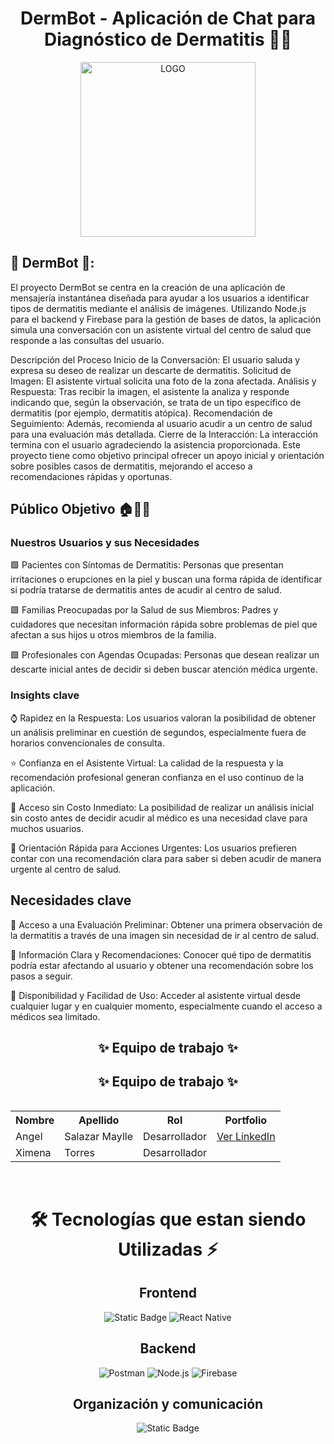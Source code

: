 <h1 align="center"> DermBot - Aplicación de Chat para Diagnóstico de Dermatitis 🤖💬</h1> 
<div align="center"> 
  <img src="https://i.postimg.cc/52qWG8Lw/logo2.png" width="280" alt="LOGO"> 
</div>

## 📱 DermBot 🤖: 
El proyecto DermBot se centra en la creación de una aplicación de mensajería instantánea diseñada para ayudar a los usuarios a identificar tipos de dermatitis mediante el análisis de imágenes. Utilizando Node.js para el backend y Firebase para la gestión de bases de datos, la aplicación simula una conversación con un asistente virtual del centro de salud que responde a las consultas del usuario.

Descripción del Proceso
Inicio de la Conversación: El usuario saluda y expresa su deseo de realizar un descarte de dermatitis.
Solicitud de Imagen: El asistente virtual solicita una foto de la zona afectada.
Análisis y Respuesta: Tras recibir la imagen, el asistente la analiza y responde indicando que, según la observación, se trata de un tipo específico de dermatitis (por ejemplo, dermatitis atópica).
Recomendación de Seguimiento: Además, recomienda al usuario acudir a un centro de salud para una evaluación más detallada.
Cierre de la Interacción: La interacción termina con el usuario agradeciendo la asistencia proporcionada.
Este proyecto tiene como objetivo principal ofrecer un apoyo inicial y orientación sobre posibles casos de dermatitis, mejorando el acceso a recomendaciones rápidas y oportunas.

## Público Objetivo 🏠🏢👫

### Nuestros Usuarios y sus Necesidades

🟩 Pacientes con Síntomas de Dermatitis: Personas que presentan irritaciones o erupciones en la piel y buscan una forma rápida de identificar si podría tratarse de dermatitis antes de acudir al centro de salud.

🟩 Familias Preocupadas por la Salud de sus Miembros: Padres y cuidadores que necesitan información rápida sobre problemas de piel que afectan a sus hijos u otros miembros de la familia.

🟩 Profesionales con Agendas Ocupadas: Personas que desean realizar un descarte inicial antes de decidir si deben buscar atención médica urgente.

### Insights clave

⌚ Rapidez en la Respuesta: Los usuarios valoran la posibilidad de obtener un análisis preliminar en cuestión de segundos, especialmente fuera de horarios convencionales de consulta.

⭐ Confianza en el Asistente Virtual: La calidad de la respuesta y la recomendación profesional generan confianza en el uso continuo de la aplicación.

💸 Acceso sin Costo Inmediato: La posibilidad de realizar un análisis inicial sin costo antes de decidir acudir al médico es una necesidad clave para muchos usuarios.

🔮 Orientación Rápida para Acciones Urgentes: Los usuarios prefieren contar con una recomendación clara para saber si deben acudir de manera urgente al centro de salud.

## Necesidades clave

🔹 Acceso a una Evaluación Preliminar: Obtener una primera observación de la dermatitis a través de una imagen sin necesidad de ir al centro de salud.

🔹 Información Clara y Recomendaciones: Conocer qué tipo de dermatitis podría estar afectando al usuario y obtener una recomendación sobre los pasos a seguir.

🔹 Disponibilidad y Facilidad de Uso: Acceder al asistente virtual desde cualquier lugar y en cualquier momento, especialmente cuando el acceso a médicos sea limitado.


<h2 align="center">✨ Equipo de trabajo ✨</h2> <table align="center"> <tr>


<h2 align="center">✨ Equipo de trabajo ✨</h2>

<table align="center">
  <tr>
    <th>Nombre</th>
    <th>Apellido</th>
    <th>Rol</th>
    <th>Portfolio</th>
  </tr>
  <tr>
    <td>Angel</td>
    <td>Salazar Maylle</td>
    <td>Desarrollador</td>
    <td><a href="https://www.linkedin.com/in/angel-salazar-maylle-36236b198/" target="_blank">Ver LinkedIn</a></td>
  </tr>
  <tr>
    <td>Ximena</td>
    <td>Torres</td>
    <td>Desarrollador</td>
  </tr>
</table>
<br>


<div align='center'>
  <h1>🛠️ Tecnologías que estan siendo Utilizadas ⚡</h1>
</div>

<div align='center'>
  <h2>Frontend</h2>
  </div>

  <div align='center'>
    
![Static Badge](https://img.shields.io/badge/Figma-%23F24E1E?style=for-the-badge&logo=figma&logoColor=white)
![React Native](https://img.shields.io/static/v1?style=for-the-badge&message=React&color=222222&logo=React&logoColor=61DAFB&label=)

<!-- TECNOLOGÍAS POR VERIFICAR
![Vite](https://img.shields.io/badge/vite-%23646CFF.svg?style=for-the-badge&logo=vite&logoColor=white)
![AXIOS](https://img.shields.io/badge/AXIOS-%235A29E4?style=for-the-badge&logo=axios)
![Vercel](https://img.shields.io/static/v1?style=for-the-badge&message=Vercel&color=000000&logo=Vercel&logoColor=FFFFFF&label=)
 -->

  </div>

<div align='center'>
  <h2>Backend</h2>
  </div>
  
  <div align='center'>
    

![Postman](https://img.shields.io/badge/Postman-FF6C37?style=for-the-badge&logo=postman&logoColor=white)
![Node.js](https://img.shields.io/badge/Node.js-339933?style=for-the-badge&logo=node.js&logoColor=white)
![Firebase](https://img.shields.io/badge/Firebase-FFCA28?style=for-the-badge&logo=firebase&logoColor=black)


<!-- TECNOLOGÍAS POR VERIFICAR
![JWT](https://img.shields.io/badge/JWT-black?style=for-the-badge&logo=JSON%20web%20tokens)
![Hibernate](https://img.shields.io/badge/Hibernate-59666C?style=for-the-badge&logo=Hibernate&logoColor=white)
 -->
  </div>

<div align='center'>
  <h2>Organización y comunicación</h2>
  </div>
  
  <div align="center">
  
![Static Badge](https://img.shields.io/badge/WhatsApp-25D366?style=for-the-badge&logo=whatsapp&logoColor=white)
  </div>
<br>
